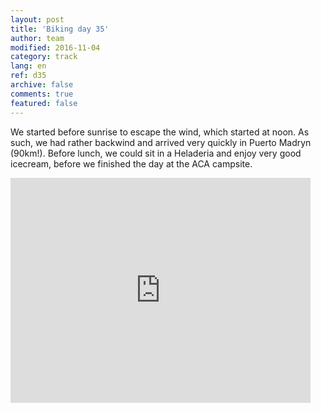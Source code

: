 ```yaml
---   
layout: post 
title: 'Biking day 35'  
author: team 
modified: 2016-11-04
category: track 
lang: en 
ref: d35
archive: false 
comments: true 
featured: false 
--- 
```


 We started before sunrise to escape the wind, which started at noon. As such, we had rather backwind and arrived very quickly in Puerto Madryn (90km!). Before lunch, we could sit in a Heladeria and enjoy very good icecream, before we finished the day at the ACA campsite.                                                                                                              

<iframe width='480' height='360' src='http://track-kit.net/maps_s3/?v=embed&track=231941.gpx' frameborder='0' allowfullscreen></iframe>